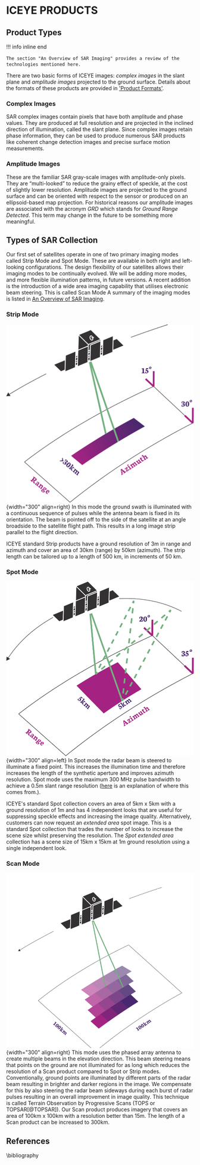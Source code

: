 
# ICEYE PRODUCTS

## Product Types
!!! info inline end

    The section "An Overview of SAR Imaging" provides a review of the technologies mentioned here. 

There are two basic forms of ICEYE images: *complex images* in the slant plane and *amplitude images* projected to the ground surface. Details about the formats of these products are provided in ['Product Formats'](#product-formats). 

### Complex Images

SAR complex images contain pixels that have both amplitude and phase values. They are produced at full resolution and are projected in the inclined direction of illumination, called the slant plane. Since complex images retain phase information, they can be used to produce numerous SAR products like coherent change detection images and precise surface motion measurements.

### Amplitude Images

These are the familiar SAR gray-scale images with amplitude-only pixels. They are “multi-looked” to reduce the grainy effect of speckle, at the cost of slightly lower resolution. Amplitude images are projected to the ground surface and can be oriented with respect to the sensor or produced on an ellipsoid-based map projection. For historical reasons our amplitude images are associated with the acronym *GRD* which stands for *Ground Range Detected*. This term may change in the future to be something more meaningful.

<!-- #### General Phase History Data Product
ICEYE also produces a basic form of SAR data that contains the raw pulse data before image processing. This data contains phase information as a function of time during the imaging operation and so it is called *phase history data*. This product enables more flexible processing for advanced users who might have their own SAR processor, or who might even prefer to exploit the data before converting it into an image.  -->

## Types of SAR Collection
Our first set of satellites operate in one of two primary imaging modes called Strip Mode and Spot Mode. These are available in both right and left-looking configurations. The design flexibility of our satellites allows their imaging modes to be continually evolved. We will be adding more modes, and more flexible illumination patterns, in future versions. A recent addition is the introduction of a wide area imaging capability that utilises electronic beam steering. This is called Scan Mode
A summary of the imaging modes is listed in [An Overview of SAR Imaging](/product-documentation/productguide/OverviewOfSAR/remarkableStory/#stripmap-and-spotlight-apertures).


### Strip Mode

![placeholder](img/imagemode-graphic-strip.png){width="300" align=right}
In this mode the ground swath is illuminated with a continuous sequence of pulses while the antenna beam is fixed in its orientation. The beam is pointed off to the side of the satellite at an angle broadside to the satellite flight path. This results in a long image strip parallel to the flight direction.

ICEYE standard Strip products have a ground resolution of 3m in range and azimuth and cover an area of 30km (range) by 50km (azimuth). The strip length can be tailored up to a length of 500 km, in increments of 50 km.

### Spot Mode
![placeholder](img/imagemode-graphic-spot.png){width="300" align=left}
In Spot mode the radar beam is steered to illuminate a fixed point. This increases the illumination time and therefore increases the length of the synthetic aperture and improves azimuth resolution. Spot mode uses the maximum 300 MHz pulse bandwidth to achieve a 0.5m slant range resolution ([here](/product-documentation/productguide/OverviewOfSAR/rangeResolution/#slant-range-resolution-examples) is an explanation of where this comes from.). 


ICEYE's standard Spot collection covers an area of 5km x 5km with a ground resolution of 1m and has 4 independent looks that are useful for suppressing speckle effects and increasing the image quality. Alternatively, customers can now request an *extended area* spot image. This is a standard Spot collection that trades the number of looks to increase the scene size whilst preserving the resolution. The *Spot extended area* collection has a scene size of 15km x 15km at 1m ground resolution using a single independent look.


### Scan Mode
![placeholder](img/imagemode-graphic-scan.png){width="300" align=right}
This mode uses the phased array antenna to create multiple beams in the elevation direction. This beam steering means that points on the ground are not illuminated for as long which reduces the resolution of a Scan product compared to Spot or Strip modes. Conventionally, ground points are illuminated by different parts of the radar beam resulting in brighter and darker regions in the image. We compensate for this by also steering the radar beam sideways during each burst of radar pulses resulting in an overall improvement in image quality. This technique is called Terrain Observation by Progressive Scans (TOPS or TOPSAR[@TOPSAR]). Our Scan product produces imagery that covers an area of 100km x 100km with a resolution better than 15m. The length of a Scan product can be increased to 300km.

<!-- % whilst performing adjacent Strip collections. While this produces much wider swath widths, it also lessens the collection time of ground points and degrades azimuth resolution. To help improve image quality we employ a technique called Terrain Observation by Progressive Scans (TOPS or TOPSAR \cite{TOPSAR}). We have two versions of our SCANSAR product, a four-beam image that covers 100km x 100km with a ground resolution of 12mx12m and a 2 beam product that covers 60km by 100km with a ground resolution of 6mx6m. The length of the image can be extended in azimuth up to 825km. -->

## References
\bibliography
